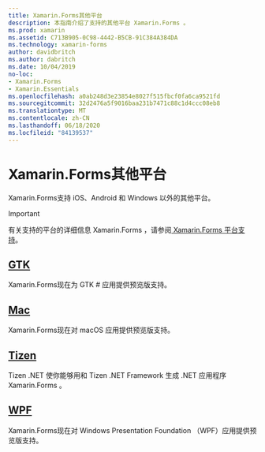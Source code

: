```yaml
---
title: Xamarin.Forms其他平台
description: 本指南介绍了支持的其他平台 Xamarin.Forms 。
ms.prod: xamarin
ms.assetid: C713B905-0C98-4442-B5CB-91C384A384DA
ms.technology: xamarin-forms
author: davidbritch
ms.author: dabritch
ms.date: 10/04/2019
no-loc:
- Xamarin.Forms
- Xamarin.Essentials
ms.openlocfilehash: a0ab248d3e23854e8027f515fbcf0fa6ca9521fd
ms.sourcegitcommit: 32d2476a5f9016baa231b7471c88c1d4ccc08eb8
ms.translationtype: MT
ms.contentlocale: zh-CN
ms.lasthandoff: 06/18/2020
ms.locfileid: "84139537"
---
```

# <a name="xamarinforms-other-platforms"></a>Xamarin.Forms其他平台

Xamarin.Forms支持 iOS、Android 和 Windows 以外的其他平台。

> [!IMPORTANT]
> 有关支持的平台的详细信息 Xamarin.Forms ，请参阅[ Xamarin.Forms 平台支持](https://github.com/xamarin/Xamarin.Forms/wiki/Platform-Support)。

## <a name="gtk"></a>[GTK](gtk.md)

Xamarin.Forms现在为 GTK # 应用提供预览版支持。

## <a name="mac"></a>[Mac](mac.md)

Xamarin.Forms现在对 macOS 应用提供预览版支持。

## <a name="tizen"></a>[Tizen](tizen.md)

Tizen .NET 使你能够用和 Tizen .NET Framework 生成 .NET 应用程序 Xamarin.Forms 。

## <a name="wpf"></a>[WPF](wpf.md)

Xamarin.Forms现在对 Windows Presentation Foundation （WPF）应用提供预览版支持。
